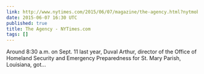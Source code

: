 ```yaml
---
link: http://www.nytimes.com/2015/06/07/magazine/the-agency.html?nytmobile=0
date: 2015-06-07 16:30 UTC
published: true
title: The Agency - NYTimes.com
tags: []
---
```


Around 8:30 a.m. on Sept. 11 last year, Duval Arthur, director of the Office of Homeland Security and Emergency Preparedness for St. Mary Parish, Louisiana, got…
